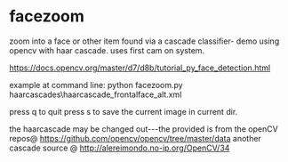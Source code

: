 # facezoom
zoom into a face or other item found via a cascade classifier- demo using opencv with haar cascade. uses first cam on system.

https://docs.opencv.org/master/d7/d8b/tutorial_py_face_detection.html

example at command line: 
python facezoom.py haarcascades\haarcascade_frontalface_alt.xml

press q to quit
press s  to save the current image in current dir.

the haarcascade may be changed out---the provided is from the openCV repos@ https://github.com/opencv/opencv/tree/master/data 
another cascade source @ http://alereimondo.no-ip.org/OpenCV/34

